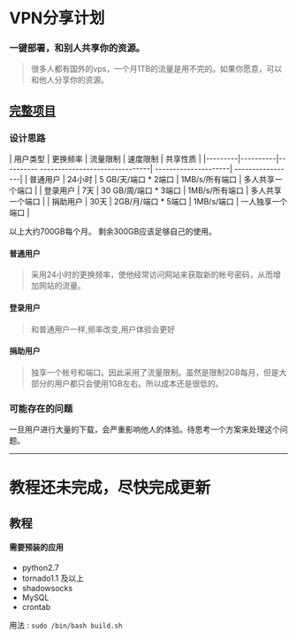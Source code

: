 
# VPN分享计划 
### 一键部署，和别人共享你的资源。  
> 很多人都有国外的vps，一个月1TB的流量是用不完的。如果你愿意，可以和他人分享你的资源。

## [完整项目](http://www.wantjr.com "我的网站")

### 设计思路

| 用户类型 | 更换频率 | 流量限制                                  |  速度限制            | 共享性质          |
|---------|----------|---------- -------------------------------| ---------------------| -----------------|
| 普通用户 | 24小时   |  5 GB/天/端口  * 2端口                   |   1MB/s/所有端口     | 多人共享一个端口  |
| 登录用户 | 7天      |  30 GB/周/端口  * 3端口                  |   1MB/s/所有端口     | 多人共享一个端口  |
| 捐助用户 | 30天     |  2GB/月/端口  * 5端口                    |   1MB/s/端口         | 一人独享一个端口  |

以上大约700GB每个月。 剩余300GB应该足够自己的使用。



#### 普通用户
> 采用24小时的更换频率，使他经常访问网站来获取新的帐号密码，从而增加网站的流量。

#### 登录用户
> 和普通用户一样,频率改变,用户体验会更好

#### 捐助用户
> 独享一个帐号和端口。因此采用了流量限制。虽然是限制2GB每月，但是大部分的用户都只会使用1GB左右。所以成本还是很低的。


### 可能存在的问题    
一旦用户进行大量的下载，会严重影响他人的体验。待思考一个方案来处理这个问题。

-----------
# 教程还未完成，尽快完成更新



## 教程
#### 需要预装的应用
- python2.7
- tornado1.1 及以上 
- shadowsocks
- MySQL
- crontab


用法 :
` sudo /bin/bash build.sh `




